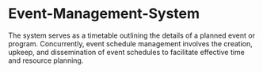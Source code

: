 # Event-Management-System
The system serves as a timetable outlining the details of a planned event or program. Concurrently, event schedule management involves the creation, upkeep, and dissemination of event schedules to facilitate effective time and resource planning. 
